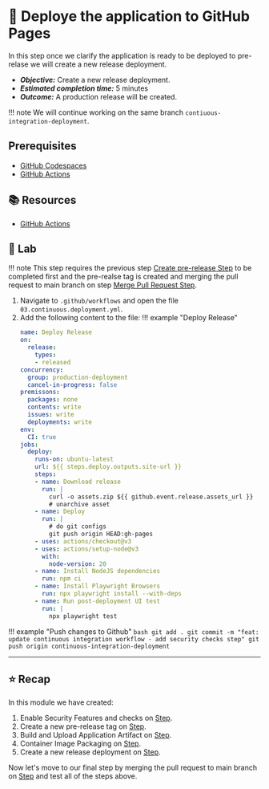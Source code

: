# :test_tube: Deploye the application to GitHub Pages

In this step once we clarify the application is ready to be deployed to pre-relase we will create a new release deployment.

- _**Objective:**_ Create a new release deployment.
- _**Estimated completion time:**_ 5 minutes
- _**Outcome:**_ A production release will be created.

!!! note
    We will continue working on the same branch `contiuous-integration-deployment`.

## Prerequisites

- [GitHub Codespaces](#)
- [GitHub Actions](#)

## :books: Resources

- [GitHub Actions](https://docs.github.com/en/actions)

## :pencil: Lab

!!! note
    This step requires the previous step [Create pre-release Step](../02.md) to be completed first and the pre-realse tag is created and merging the pull request to main branch on step [Merge Pull Request Step](../04.md).

1. Navigate to `.github/workflows` and open the file `03.continuous.deployment.yml`.
2. Add the following content to the file:
!!! example "Deploy Release"
      ``` yaml
      name: Deploy Release
      on:
        release:
          types:
          - released
      concurrency:
        group: production-deployment
        cancel-in-progress: false
      premissons:
        packages: none
        contents: write
        issues: write
        deployments: write
      env:
        CI: true
      jobs:
        deploy:
          runs-on: ubuntu-latest
          url: ${{ steps.deploy.outputs.site-url }}
          steps:
          - name: Download release
            run: |
              curl -o assets.zip ${{ github.event.release.assets_url }}
              # unarchive asset
          - name: Deploy
            run: |
              # do git configs
              git push origin HEAD:gh-pages
          - uses: actions/checkout@v3
          - uses: actions/setup-node@v3
            with:
              node-version: 20
          - name: Install NodeJS dependencies
            run: npm ci
          - name: Install Playwright Browsers
            run: npx playwright install --with-deps
          - name: Run post-deployment UI test
            run: |
              npx playwright test
      ```
!!! example "Push changes to Github"
       ``` bash
       git add .
       git commit -m "feat: update continuous integration workflow - add security checks step"
       git push origin continuous-integration-deployment
       ```

---

## :star: Recap

In this module we have created:

1. Enable Security Features and checks on [Step](../02.secure.the.software.supply.chain/00.md).
2. Create a new pre-release tag on [Step](../02.secure.the.software.supply.chain/01.md).
3. Build and Upload Application Artifact on [Step](../02.secure.the.software.supply.chain/02.md).
4. Container Image Packaging on [Step](../02.secure.the.software.supply.chain/02-extra.md).
5. Create a new release deployment on [Step](../02.secure.the.software.supply.chain/03.md).

Now let's move to our final step by merging the pull request to main branch on [Step](02.md) and test all of the steps above.
